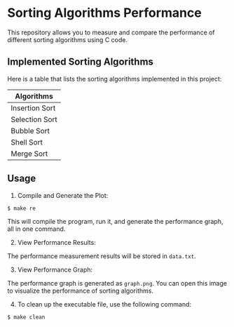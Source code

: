 # Sorting Algorithms Performance

This repository allows you to measure and compare the performance of different sorting algorithms using C code.

## Implemented Sorting Algorithms

Here is a table that lists the sorting algorithms implemented in this project:

| Algorithms     |
| -------------- |
| Insertion Sort |
| Selection Sort |
| Bubble Sort    |
| Shell Sort     |
| Merge Sort     |

## Usage

1. Compile and Generate the Plot:

```bash
$ make re
```

This will compile the program, run it, and generate the performance graph, all in one command.

2. View Performance Results:

The performance measurement results will be stored in `data.txt`.

3. View Performance Graph:

The performance graph is generated as `graph.png`. You can open this image to visualize the performance of sorting algorithms.

4. To clean up the executable file, use the following command:

```bash
$ make clean
```
